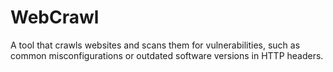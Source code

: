 # WebCrawl
A tool that crawls websites and scans them for vulnerabilities, such as common misconfigurations or outdated software versions in HTTP headers.
